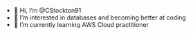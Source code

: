 - 👋 Hi, I’m @CStockton91
- 👀 I’m interested in databases and becoming better at coding
- 🌱 I’m currently learning AWS Cloud practitioner


<!---
CStockton91/CStockton91 is a ✨ special ✨ repository because its `README.md` (this file) appears on your GitHub profile.
You can click the Preview link to take a look at your changes.
--->
